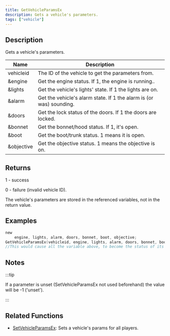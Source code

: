 ```yaml
---
title: GetVehicleParamsEx
description: Gets a vehicle's parameters.
tags: ["vehicle"]
---
```


<VersionWarn version='SA-MP 0.3c' />

## Description

Gets a vehicle's parameters.

| Name       | Description                                                         |
| ---------- | ------------------------------------------------------------------- |
| vehicleid  | The ID of the vehicle to get the parameters from.                   |
| &engine    | Get the engine status. If 1, the engine is running..                |
| &lights    | Get the vehicle's lights' state. If 1 the lights are on.            |
| &alarm     | Get the vehicle's alarm state. If 1 the alarm is (or was) sounding. |
| &doors     | Get the lock status of the doors. If 1 the doors are locked.        |
| &bonnet    | Get the bonnet/hood status. If 1, it's open.                        |
| &boot      | Get the boot/trunk status. 1 means it is open.                      |
| &objective | Get the objective status. 1 means the objective is on.              |

## Returns

1 - success

0 - failure (invalid vehicle ID).

The vehicle's parameters are stored in the referenced variables, not in the return value.

## Examples

```c
new
	engine, lights, alarm, doors, bonnet, boot, objective;
GetVehicleParamsEx(vehicleid, engine, lights, alarm, doors, bonnet, boot, objective);
//This would cause all the variable above, to become the status of its subject.
```

## Notes

:::tip

If a parameter is unset (SetVehicleParamsEx not used beforehand) the value will be -1 ('unset').

:::

## Related Functions

- [SetVehicleParamsEx](SetVehicleParamsEx.md): Sets a vehicle's params for all players.
